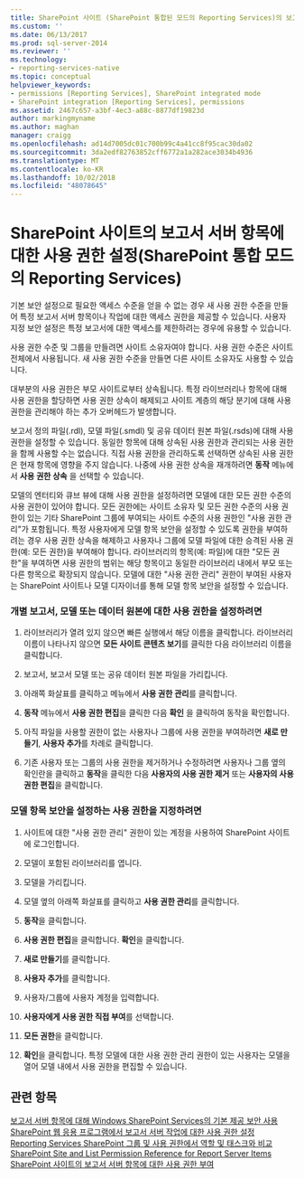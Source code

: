 ```yaml
---
title: SharePoint 사이트 (SharePoint 통합된 모드의 Reporting Services)의 보고서 서버 항목에 대 한 권한 설정 | Microsoft Docs
ms.custom: ''
ms.date: 06/13/2017
ms.prod: sql-server-2014
ms.reviewer: ''
ms.technology:
- reporting-services-native
ms.topic: conceptual
helpviewer_keywords:
- permissions [Reporting Services], SharePoint integrated mode
- SharePoint integration [Reporting Services], permissions
ms.assetid: 2467c657-a3bf-4ec3-a88c-8877df19823d
author: markingmyname
ms.author: maghan
manager: craigg
ms.openlocfilehash: ad14d7005dc01c700b99c4a41cc8f95cac30da02
ms.sourcegitcommit: 3da2edf82763852cff6772a1a282ace3034b4936
ms.translationtype: MT
ms.contentlocale: ko-KR
ms.lasthandoff: 10/02/2018
ms.locfileid: "48078645"
---
```

# <a name="set-permissions-for-report-server-items-on-a-sharepoint-site-reporting-services-in-sharepoint-integrated-mode"></a>SharePoint 사이트의 보고서 서버 항목에 대한 사용 권한 설정(SharePoint 통합 모드의 Reporting Services)
  기본 보안 설정으로 필요한 액세스 수준을 얻을 수 없는 경우 새 사용 권한 수준을 만들어 특정 보고서 서버 항목이나 작업에 대한 액세스 권한을 제공할 수 있습니다. 사용자 지정 보안 설정은 특정 보고서에 대한 액세스를 제한하려는 경우에 유용할 수 있습니다.  
  
 사용 권한 수준 및 그룹을 만들려면 사이트 소유자여야 합니다. 사용 권한 수준은 사이트 전체에서 사용됩니다. 새 사용 권한 수준을 만들면 다른 사이트 소유자도 사용할 수 있습니다.  
  
 대부분의 사용 권한은 부모 사이트로부터 상속됩니다. 특정 라이브러리나 항목에 대해 사용 권한을 할당하면 사용 권한 상속이 해제되고 사이트 계층의 해당 분기에 대해 사용 권한을 관리해야 하는 추가 오버헤드가 발생합니다.  
  
 보고서 정의 파일(.rdl), 모델 파일(.smdl) 및 공유 데이터 원본 파일(.rsds)에 대해 사용 권한을 설정할 수 있습니다. 동일한 항목에 대해 상속된 사용 권한과 관리되는 사용 권한을 함께 사용할 수는 없습니다. 직접 사용 권한을 관리하도록 선택하면 상속된 사용 권한은 현재 항목에 영향을 주지 않습니다. 나중에 사용 권한 상속을 재개하려면 **동작** 메뉴에서 **사용 권한 상속** 을 선택할 수 있습니다.  
  
 모델의 엔터티와 큐브 뷰에 대해 사용 권한을 설정하려면 모델에 대한 모든 권한 수준의 사용 권한이 있어야 합니다. 모든 권한에는 사이트 소유자 및 모든 권한 수준의 사용 권한이 있는 기타 SharePoint 그룹에 부여되는 사이트 수준의 사용 권한인 "사용 권한 관리"가 포함됩니다. 특정 사용자에게 모델 항목 보안을 설정할 수 있도록 권한을 부여하려는 경우 사용 권한 상속을 해제하고 사용자나 그룹에 모델 파일에 대한 승격된 사용 권한(예: 모든 권한)을 부여해야 합니다. 라이브러리의 항목(예: 파일)에 대한 "모든 권한"을 부여하면 사용 권한의 범위는 해당 항목이고 동일한 라이브러리 내에서 부모 또는 다른 항목으로 확장되지 않습니다. 모델에 대한 "사용 권한 관리" 권한이 부여된 사용자는 SharePoint 사이트나 모델 디자이너를 통해 모델 항목 보안을 설정할 수 있습니다.  
  
### <a name="to-set-permissions-on-an-individual-report-model-or-data-source"></a>개별 보고서, 모델 또는 데이터 원본에 대한 사용 권한을 설정하려면  
  
1.  라이브러리가 열려 있지 않으면 빠른 실행에서 해당 이름을 클릭합니다. 라이브러리 이름이 나타나지 않으면 **모든 사이트 콘텐츠 보기**를 클릭한 다음 라이브러리 이름을 클릭합니다.  
  
2.  보고서, 보고서 모델 또는 공유 데이터 원본 파일을 가리킵니다.  
  
3.  아래쪽 화살표를 클릭하고 메뉴에서 **사용 권한 관리**를 클릭합니다.  
  
4.  **동작** 메뉴에서 **사용 권한 편집**을 클릭한 다음 **확인** 을 클릭하여 동작을 확인합니다.  
  
5.  아직 파일을 사용할 권한이 없는 사용자나 그룹에 사용 권한을 부여하려면 **새로 만들기**, **사용자 추가**를 차례로 클릭합니다.  
  
6.  기존 사용자 또는 그룹의 사용 권한을 제거하거나 수정하려면 사용자나 그룹 옆의 확인란을 클릭하고 **동작**을 클릭한 다음 **사용자의 사용 권한 제거** 또는 **사용자의 사용 권한 편집**을 클릭합니다.  
  
### <a name="to-set-permissions-that-enable-model-item-security"></a>모델 항목 보안을 설정하는 사용 권한을 지정하려면  
  
1.  사이트에 대한 "사용 권한 관리" 권한이 있는 계정을 사용하여 SharePoint 사이트에 로그인합니다.  
  
2.  모델이 포함된 라이브러리를 엽니다.  
  
3.  모델을 가리킵니다.  
  
4.  모델 옆의 아래쪽 화살표를 클릭하고 **사용 권한 관리**를 클릭합니다.  
  
5.  **동작**을 클릭합니다.  
  
6.  **사용 권한 편집**을 클릭합니다. **확인**을 클릭합니다.  
  
7.  **새로 만들기**를 클릭합니다.  
  
8.  **사용자 추가**를 클릭합니다.  
  
9. 사용자/그룹에 사용자 계정을 입력합니다.  
  
10. **사용자에게 사용 권한 직접 부여**를 선택합니다.  
  
11. **모든 권한**을 클릭합니다.  
  
12. **확인**을 클릭합니다. 특정 모델에 대한 사용 권한 관리 권한이 있는 사용자는 모델을 열어 모델 내에서 사용 권한을 편집할 수 있습니다.  
  
## <a name="see-also"></a>관련 항목  
 [보고서 서버 항목에 대해 Windows SharePoint Services의 기본 제공 보안 사용](use-built-in-security-in-windows-sharepoint-services-for-report-server-items.md)   
 [SharePoint 웹 응용 프로그램에서 보고서 서버 작업에 대한 사용 권한 설정](set-permissions-for-report-server-operations-in-a-sharepoint-web-application.md)   
 [Reporting Services SharePoint 그룹 및 사용 권한에서 역할 및 태스크와 비교](../reporting-services-roles-tasks-vs-sharepoint-groups-permissions.md)   
 [SharePoint Site and List Permission Reference for Report Server Items](sharepoint-site-and-list-permission-reference-for-report-server-items.md)   
 [SharePoint 사이트의 보고서 서버 항목에 대한 사용 권한 부여](granting-permissions-on-report-server-items-on-a-sharepoint-site.md)  
  
  
